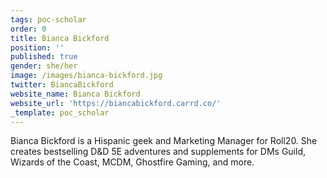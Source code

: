 ```yaml
---
tags: poc-scholar
order: 0
title: Bianca Bickford
position: ''
published: true
gender: she/her
image: /images/bianca-bickford.jpg
twitter: BiancaBickford
website_name: Bianca Bickford
website_url: 'https://biancabickford.carrd.co/'
_template: poc_scholar
---
```


Bianca Bickford is a Hispanic geek and Marketing Manager for Roll20. She creates bestselling D&D 5E adventures and supplements for DMs Guild, Wizards of the Coast, MCDM, Ghostfire Gaming, and more.
